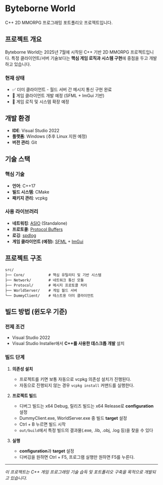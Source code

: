 # Byteborne World

C++ 2D MMORPG 프로그래밍 포트폴리오 프로젝트입니다.

## 프로젝트 개요

Byteborne World는 2025년 7월에 시작된 C++ 기반 2D MMORPG 프로젝트입니다. 특정 클라이언트/서버 기술보다는 **핵심 게임 로직과 시스템 구현**에 중점을 두고 개발하고 있습니다.

### 현재 상태
- ✅ 더미 클라이언트 - 월드 서버 간 메시지 통신 구현 완료
- 🚧 게임 클라이언트 개발 예정 (SFML + ImGui 기반)
- 🚧 게임 로직 및 시스템 확장 예정

## 개발 환경

- **IDE**: Visual Studio 2022
- **플랫폼**: Windows (추후 Linux 지원 예정)
- **버전 관리**: Git

## 기술 스택

### 핵심 기술
- **언어**: C++17
- **빌드 시스템**: CMake
- **패키지 관리**: vcpkg

### 사용 라이브러리
- **네트워킹**: [ASIO](https://think-async.com/Asio/) (Standalone)
- **프로토콜**: [Protocol Buffers](https://protobuf.dev/)
- **로깅**: [spdlog](https://github.com/gabime/spdlog)
- **게임 클라이언트 (예정)**: [SFML](https://www.sfml-dev.org/) + [ImGui](https://github.com/ocornut/imgui)

## 프로젝트 구조

```
src/
├── Core/           # 핵심 유틸리티 및 기반 시스템
├── Network/        # 네트워크 통신 모듈
├── Protocol/       # 메시지 프로토콜 처리
├── WorldServer/    # 게임 월드 서버
└── DummyClient/    # 테스트용 더미 클라이언트
```

## 빌드 방법 (윈도우 기준)

### 전제 조건
- Visual Studio 2022
- Visual Studio Installer애서 **C++를 사용한 데스크톱 개발** 설치

### 빌드 단계

1. **의존성 설치**
    - 프로젝트를 키면 보통 자동으로 vcpkg 의존성 설치가 진행된다. 
    - 자동으로 진행되지 않는 경우 `vcpkg install` 커맨드를 실행한다.

2. **프로젝트 빌드**
    - 디버그 빌드는 x64 Debug, 릴리즈 빌드는 x64 Release로 **configuration** 설정
    - DummyClient.exe, WorldServer.exe 중 빌드 **target** 설정
    - Ctrl + B 누르면 빌드 시작
    - `out/build`에서 특정 빌드의 결과물(.exe, .lib, .obj, .log 등)을 찾을 수 있다

3. **실행**
    - **configuration**과 **target** 설정
    - 디버깅을 원하면 Ctrl + F5, 프로그램 실행만 원하면 F5를 누른다.

---

*이 프로젝트는 C++ 게임 프로그래밍 기술 습득 및 포트폴리오 구축을 목적으로 개발되고 있습니다.*